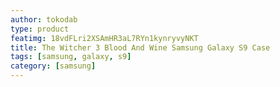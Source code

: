 ```yaml
---
author: tokodab
type: product
featimg: 18vdFLri2XSAmHR3aL7RYn1kynryvyNKT
title: The Witcher 3 Blood And Wine Samsung Galaxy S9 Case
tags: [samsung, galaxy, s9]
category: [samsung]
---
```

